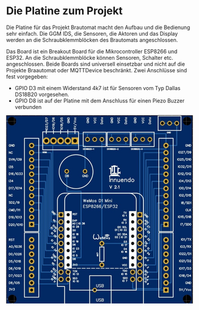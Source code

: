 # Die Platine zum Projekt

Die Platine für das Projekt Brautomat macht den Aufbau und die Bedienung sehr einfach. Die GGM IDS, die Sensoren, die Aktoren und das Display werden an die Schraubklemmblöcken des Brautomats angeschlossen.

Das Board ist ein Breakout Board für die Mikrocontroller ESP8266 und ESP32. An die Schraubklemmblöcke können Sensoren, Schalter etc. angeschlossen. Beide Boards sind universell einsetzbar und nicht auf die Projekte Braautomat oder MQTTDevice beschränkt. Zwei Anschlüsse sind fest vorgegeben:

* GPIO D3 mit einem Widerstand 4k7 ist für Sensoren vom Typ Dallas DS18B20 vorgesehen.
* GPIO D8 ist auf der Platine mit dem Anschluss für einen Piezo Buzzer verbunden

![Platine 2](/docs/img/Platine21.jpg)
